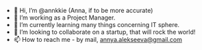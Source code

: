 - 👋 Hi, I’m @annkkie (Anna, if to be more accurate)
- 👀 I’m working as a Project Manager.
- 🌱 I’m currently learning many things concerning IT sphere.
- 💞️ I’m looking to collaborate on a startup, that will rock the world!
- 📫 How to reach me - by mail, annya.alekseeva@gmail.com

<!---
annkkie/annkkie is a ✨ special ✨ repository because its `README.md` (this file) appears on your GitHub profile.
You can click the Preview link to take a look at your changes.
--->
